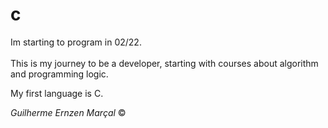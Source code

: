 # c
Im starting to program in 02/22.<br>   
This is my journey  to be a developer, starting with courses about algorithm and programming logic.

My first language is C.

*Guilherme Ernzen Marçal* ©
